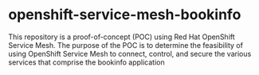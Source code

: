 # openshift-service-mesh-bookinfo
This repository is a proof-of-concept (POC) using Red Hat OpenShift Service Mesh. The purpose of the POC is to determine the feasibility of using OpenShift Service Mesh to connect, control, and secure the various services that comprise the bookinfo application
